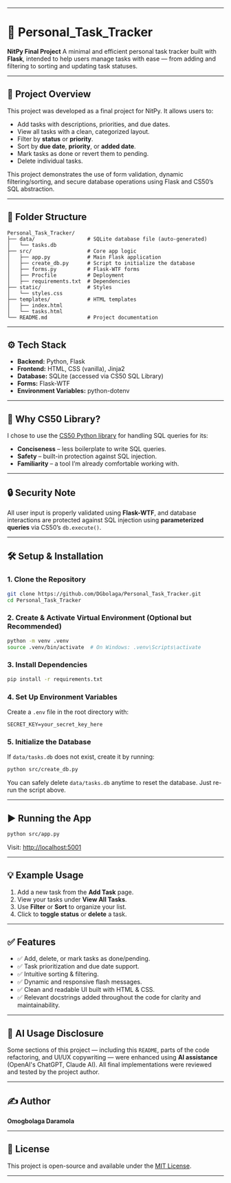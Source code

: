 
---

# 📝 Personal\_Task\_Tracker

**NitPy Final Project**
A minimal and efficient personal task tracker built with **Flask**, intended to help users manage tasks with ease — from adding and filtering to sorting and updating task statuses.

---

## 🎯 Project Overview

This project was developed as a final project for NitPy. It allows users to:

* Add tasks with descriptions, priorities, and due dates.
* View all tasks with a clean, categorized layout.
* Filter by **status** or **priority**.
* Sort by **due date**, **priority**, or **added date**.
* Mark tasks as done or revert them to pending.
* Delete individual tasks.

This project demonstrates the use of form validation, dynamic filtering/sorting, and secure database operations using Flask and CS50’s SQL abstraction.

---

## 📂 Folder Structure

```
Personal_Task_Tracker/
├── data/                 # SQLite database file (auto-generated)
│   └── tasks.db
├── src/                  # Core app logic
│   ├── app.py            # Main Flask application
│   ├── create_db.py      # Script to initialize the database
│   ├── forms.py          # Flask-WTF forms
│   ├── Procfile          # Deployment
│   ├── requirements.txt  # Dependencies
├── static/               # Styles
│   └── styles.css
├── templates/            # HTML templates
│   ├── index.html
│   └── tasks.html
└── README.md             # Project documentation
```

---

## ⚙️ Tech Stack

* **Backend:** Python, Flask
* **Frontend:** HTML, CSS (vanilla), Jinja2
* **Database:** SQLite (accessed via CS50 SQL Library)
* **Forms:** Flask-WTF
* **Environment Variables:** python-dotenv

---

## 📌 Why CS50 Library?

I chose to use the [CS50 Python library](https://cs50.readthedocs.io) for handling SQL queries for its:

* **Conciseness** – less boilerplate to write SQL queries.
* **Safety** – built-in protection against SQL injection.
* **Familiarity** – a tool I’m already comfortable working with.

---

## 🔒 Security Note

All user input is properly validated using **Flask-WTF**, and database interactions are protected against SQL injection using **parameterized queries** via CS50’s `db.execute()`.

---

## 🛠️ Setup & Installation

### 1. Clone the Repository

```bash
git clone https://github.com/DGbolaga/Personal_Task_Tracker.git
cd Personal_Task_Tracker
```

### 2. Create & Activate Virtual Environment (Optional but Recommended)

```bash
python -m venv .venv
source .venv/bin/activate  # On Windows: .venv\Scripts\activate
```

### 3. Install Dependencies

```bash
pip install -r requirements.txt
```

### 4. Set Up Environment Variables

Create a `.env` file in the root directory with:

```
SECRET_KEY=your_secret_key_here
```

### 5. Initialize the Database

If `data/tasks.db` does not exist, create it by running:

```bash
python src/create_db.py
```

You can safely delete `data/tasks.db` anytime to reset the database. Just re-run the script above.

---

## ▶️ Running the App

```bash
python src/app.py
```

Visit: [http://localhost:5001](http://localhost:5001)

---

## 💡 Example Usage

1. Add a new task from the **Add Task** page.
2. View your tasks under **View All Tasks**.
3. Use **Filter** or **Sort** to organize your list.
4. Click to **toggle status** or **delete** a task.

---

## ✅ Features

* ✅ Add, delete, or mark tasks as done/pending.
* ✅ Task prioritization and due date support.
* ✅ Intuitive sorting & filtering.
* ✅ Dynamic and responsive flash messages.
* ✅ Clean and readable UI built with HTML & CSS.
* ✅ Relevant docstrings added throughout the code for clarity and maintainability.

---

## 🤖 AI Usage Disclosure

Some sections of this project — including this `README`, parts of the code refactoring, and UI/UX copywriting — were enhanced using **AI assistance** (OpenAI's ChatGPT, Claude AI).
All final implementations were reviewed and tested by the project author.

---

## ✍️ Author

**Omogbolaga Daramola**

---

## 📄 License

This project is open-source and available under the [MIT License](LICENSE).

---
